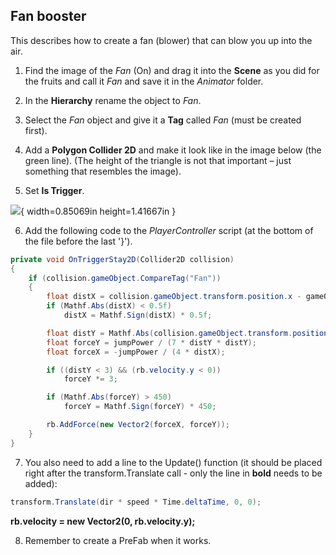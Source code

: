 ## Fan booster

This describes how to create a fan (blower) that can blow you up into the air.

1.  Find the image of the *Fan* (On) and drag it into the **Scene** as you did for the fruits and call it *Fan* and save it in the *Animator* folder.

2.  In the **Hierarchy** rename the object to *Fan*.

3.  Select the *Fan* object and give it a **Tag** called *Fan* (must be created first).

4.  Add a **Polygon Collider 2D** and make it look like in the image below (the green line). (The height of the triangle is not that important – just something that resembles the image).

5.  Set **Is Trigger**.

![](media/image35.png){ width=0.85069in height=1.41667in }

6.  Add the following code to the *PlayerController* script (at the bottom of the file before the last '}').

```csharp
private void OnTriggerStay2D(Collider2D collision)
{
    if (collision.gameObject.CompareTag("Fan"))
    {
        float distX = collision.gameObject.transform.position.x - gameObject.transform.position.x;
        if (Mathf.Abs(distX) < 0.5f)
            distX = Mathf.Sign(distX) * 0.5f;

        float distY = Mathf.Abs(collision.gameObject.transform.position.y - gameObject.transform.position.y);
        float forceY = jumpPower / (7 * distY * distY);
        float forceX = -jumpPower / (4 * distX);

        if ((distY < 3) && (rb.velocity.y < 0))
            forceY *= 3;

        if (Mathf.Abs(forceY) > 450)
            forceY = Mathf.Sign(forceY) * 450;

        rb.AddForce(new Vector2(forceX, forceY));
    }
}
```

7.  You also need to add a line to the Update() function (it should be placed right after the transform.Translate call - only the line in **bold** needs to be added):

```csharp
transform.Translate(dir * speed * Time.deltaTime, 0, 0);
```

**rb.velocity = new Vector2(0, rb.velocity.y);**

8.  Remember to create a PreFab when it works.
